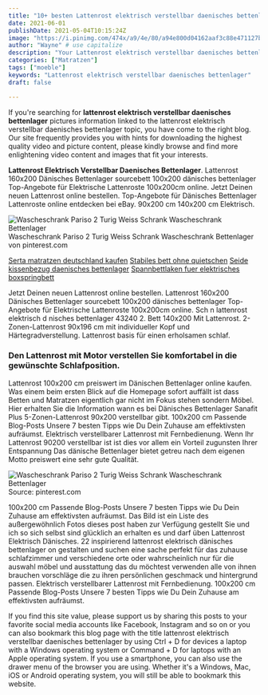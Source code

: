 ```yaml
---
title: "10+ besten Lattenrost elektrisch verstellbar daenisches bettenlager mit Fotos"
date: 2021-06-01
publishDate: 2021-05-04T10:15:24Z
image: "https://i.pinimg.com/474x/a9/4e/80/a94e800d04162aaf3c88e471127b24e6.jpg"
author: "Wayne" # use capitalize
description: "Your Lattenrost elektrisch verstellbar daenisches bettenlager images are ready in this website. Lattenrost elektrisch verstellbar daenisches bettenlager are a topic that is being searched for and liked by netizens now. You can Download the Lattenrost elektrisch verstellbar daenisches bettenlager files here. Get all free photos and vectors."
categories: ["Matratzen"]
tags: ["moeble"]
keywords: "Lattenrost elektrisch verstellbar daenisches bettenlager"
draft: false

---
```


If you're searching for **lattenrost elektrisch verstellbar daenisches bettenlager** pictures information linked to the lattenrost elektrisch verstellbar daenisches bettenlager topic, you have come to the right  blog. Our site frequently  provides you with  hints  for downloading  the highest  quality video and picture  content, please kindly browse and find more enlightening video content and images that fit your interests.

**Lattenrost Elektrisch Verstellbar Daenisches Bettenlager**. Lattenrost 160x200 Dänisches Bettenlager sourcebett 100x200 dänisches bettenlager Top-Angebote für Elektrische Lattenroste 100x200cm online. Jetzt Deinen neuen Lattenrost online bestellen. Top-Angebote für Dänisches Bettenlager Lattenroste online entdecken bei eBay. 90x200 cm 140x200 cm Elektrisch.

![Wascheschrank Pariso 2 Turig Weiss Schrank Wascheschrank Bettenlager](https://i.pinimg.com/474x/a9/4e/80/a94e800d04162aaf3c88e471127b24e6.jpg "Wascheschrank Pariso 2 Turig Weiss Schrank Wascheschrank Bettenlager")
Wascheschrank Pariso 2 Turig Weiss Schrank Wascheschrank Bettenlager von pinterest.com

[Serta matratzen deutschland kaufen](/serta-matratzen-deutschland-kaufen/)
[Stabiles bett ohne quietschen](/stabiles-bett-ohne-quietschen/)
[Seide kissenbezug daenisches bettenlager](/seide-kissenbezug-daenisches-bettenlager/)
[Spannbettlaken fuer elektrisches boxspringbett](/spannbettlaken-fuer-elektrisches-boxspringbett/)

Jetzt Deinen neuen Lattenrost online bestellen. Lattenrost 160x200 Dänisches Bettenlager sourcebett 100x200 dänisches bettenlager Top-Angebote für Elektrische Lattenroste 100x200cm online. Sch n lattenrost elektrisch d nisches bettenlager 43240 2. Bett 140x200 Mit Lattenrost. 2-Zonen-Lattenrost 90x196 cm mit individueller Kopf und Härtegradverstellung. Lattenrost basis für einen erholsamen schlaf.

### Den Lattenrost mit Motor verstellen Sie komfortabel in die gewünschte Schlafposition.

Lattenrost 100x200 cm preiswert im Dänischen Bettenlager online kaufen. Was einem beim ersten Blick auf die Homepage sofort auffällt ist dass Betten und Matratzen eigentlich gar nicht im Fokus stehen sondern Möbel. Hier erhalten Sie die Information wann es bei Dänisches Bettenlager Sanafit Plus 5-Zonen-Lattenrost 90x200 verstellbar gibt. 100x200 cm Passende Blog-Posts Unsere 7 besten Tipps wie Du Dein Zuhause am effektivsten aufräumst. Elektrisch verstellbarer Lattenrost mit Fernbedienung. Wenn Ihr Lattenrost 90200 verstellbar ist ist dies vor allem ein Vorteil zugunsten Ihrer Entspannung Das dänische Bettenlager bietet getreu nach dem eigenen Motto preiswert eine sehr gute Qualität.


![Wascheschrank Pariso 2 Turig Weiss Schrank Wascheschrank Bettenlager](https://i.pinimg.com/474x/a9/4e/80/a94e800d04162aaf3c88e471127b24e6.jpg "Wascheschrank Pariso 2 Turig Weiss Schrank Wascheschrank Bettenlager")
Source: pinterest.com

100x200 cm Passende Blog-Posts Unsere 7 besten Tipps wie Du Dein Zuhause am effektivsten aufräumst. Das Bild ist ein Liste des außergewöhnlich Fotos dieses post haben zur Verfügung gestellt Sie und ich so sich selbst sind glücklich an erhalten es und darf üben Lattenrost Elektrisch Dänisches. 22 inspirierend lattenrost elektrisch dänisches bettenlager on gestalten und suchen eine sache perfekt für das zuhause schlafzimmer und verschiedene orte oder wahrscheinlich nur für die auswahl möbel und ausstattung das du möchtest verwenden alle von ihnen brauchen vorschläge die zu ihren persönlichen geschmack und hintergrund passen. Elektrisch verstellbarer Lattenrost mit Fernbedienung. 100x200 cm Passende Blog-Posts Unsere 7 besten Tipps wie Du Dein Zuhause am effektivsten aufräumst.

If you find this site value, please support us by sharing this posts to your favorite social media accounts like Facebook, Instagram and so on or you can also bookmark this blog page with the title lattenrost elektrisch verstellbar daenisches bettenlager by using Ctrl + D for devices a laptop with a Windows operating system or Command + D for laptops with an Apple operating system. If you use a smartphone, you can also use the drawer menu of the browser you are using. Whether it's a Windows, Mac, iOS or Android operating system, you will still be able to bookmark this website.
